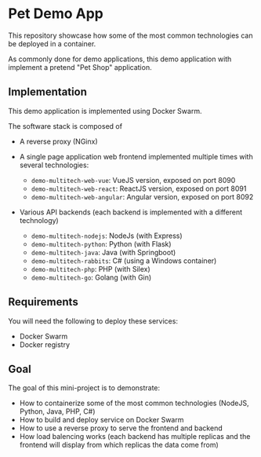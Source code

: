 # Pet Demo App

This repository showcase how some of the most common technologies can be deployed in a container.

As commonly done for demo applications, this demo application with implement a pretend "Pet Shop" application.

## Implementation

This demo application is implemented using Docker Swarm.

The software stack is composed of

- A reverse proxy (NGinx)

- A single page application web frontend implemented multiple times with several technologies:

  - `demo-multitech-web-vue`: VueJS version, exposed on port 8090
  - `demo-multitech-web-react`: ReactJS version, exposed on port 8091
  - `demo-multitech-web-angular`: Angular version, exposed on port 8092

- Various API backends (each backend is implemented with a different technology)
  - `demo-multitech-nodejs`: NodeJs (with Express)
  - `demo-multitech-python`: Python (with Flask)
  - `demo-multitech-java`: Java (with Springboot)
  - `demo-multitech-rabbits`: C# (using a Windows container)
  - `demo-multitech-php`: PHP (with Silex)
  - `demo-multitech-go`: Golang (with Gin)

## Requirements

You will need the following to deploy these services:

- Docker Swarm
- Docker registry

## Goal

The goal of this mini-project is to demonstrate:

- How to containerize some of the most common technologies (NodeJS, Python, Java, PHP, C#)
- How to build and deploy service on Docker Swarm
- How to use a reverse proxy to serve the frontend and backend
- How load balencing works (each backend has multiple replicas and the frontend will display from which replicas the data come from)
